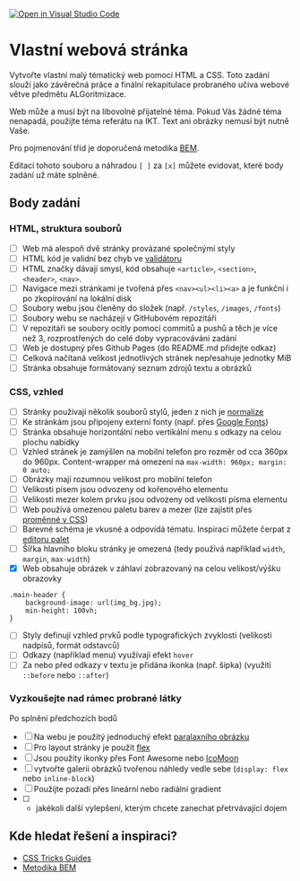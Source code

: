 [![Open in Visual Studio Code](https://classroom.github.com/assets/open-in-vscode-c66648af7eb3fe8bc4f294546bfd86ef473780cde1dea487d3c4ff354943c9ae.svg)](https://classroom.github.com/online_ide?assignment_repo_id=7890324&assignment_repo_type=AssignmentRepo)
# Vlastní webová stránka

Vytvořte vlastní malý tématický web pomocí HTML a CSS. Toto zadání slouží jako závěrečná práce a finální rekapitulace probraného učiva webové větve předmětu ALGoritmizace.

Web může a musí být na libovolné přijatelné téma. Pokud Vás žádné téma nenapadá, použijte téma referátu na IKT. Text ani obrázky nemusí být nutně Vaše.

Pro pojmenování tříd je doporučená metodika [BEM](http://getbem.com/introduction/).

Editací tohoto souboru a náhradou ``[ ]`` za ``[x]`` můžete evidovat, které body zadání už máte splněné.

## Body zadání

### HTML, struktura souborů

* [ ] Web má alespoň dvě stránky provázané společnými styly
* [ ] HTML kód je validní bez chyb ve [validátoru](https://validator.w3.org/)
* [ ] HTML značky dávají smysl, kód obsahuje ``<article>``, ``<section>``, ``<header>``, ``<nav>``.
* [ ] Navigace mezi stránkami je tvořená přes ``<nav><ul><li><a>`` a je funkční i po zkopírování na lokální disk
* [ ] Soubory webu jsou členěny do složek (např. ``/styles``, ``/images``, ``/fonts``)
* [ ] Soubory webu se nacházejí v GitHubovém repozitáři
* [ ] V repozitáři se soubory ocitly pomocí commitů a pushů a těch je více než 3, rozprostřených do celé doby vypracovávání zadání
* [ ] Web je dostupný přes Github Pages (do README.md přidejte odkaz)
* [ ] Celková načítaná velikost jednotlivých stránek nepřesahuje jednotky MiB
* [ ] Stránka obsahuje formátovaný seznam zdrojů textu a obrázků

### CSS, vzhled

* [ ] Stránky používají několik souborů stylů, jeden z nich je [normalize](https://necolas.github.io/normalize.css/)
* [ ] Ke stránkám jsou připojeny externí fonty (např. přes [Google Fonts](https://fonts.google.com/))
* [ ] Stránka obsahuje horizontální nebo vertikální menu s odkazy na celou plochu nabídky
* [ ] Vzhled stránek je zamýšlen na mobilní telefon pro rozměr od cca 360px do 960px. Content-wrapper má omezení na ``max-width: 960px; margin: 0 auto;``
* [ ] Obrázky mají rozumnou velikost pro mobilní telefon
* [ ] Velikosti písem jsou odvozeny od kořenového elementu
* [ ] Velikosti mezer kolem prvku jsou odvozeny od velikosti písma elementu
* [ ] Web používá omezenou paletu barev a mezer (lze zajistit přes [proměnné v CSS](https://developer.mozilla.org/en-US/docs/Web/CSS/Using_CSS_custom_properties))
* [ ] Barevné schéma je vkusné a odpovídá tématu. Inspiraci můžete čerpat z [editoru palet](https://coolors.co/palettes/trending)
* [ ] Šířka hlavního bloku stránky je omezená (tedy používá například ``width``, ``margin``, ``max-width``)
* [X] Web obsahuje obrázek v záhlaví zobrazovaný na celou velikost/výšku obrazovky
````    
.main-header {
    background-image: url(img_bg.jpg);
    min-height: 100vh;
}
````
* [ ] Styly definují vzhled prvků podle typografických zvyklosti (velikosti nadpisů, formát odstavců)
* [ ] Odkazy (například menu) využívají efekt ``hover``
* [ ] Za nebo před odkazy v textu je přidána ikonka (např. šipka) (využití ``::before`` nebo ``::after``)

### Vyzkoušejte nad rámec probrané látky

Po splnění předchozích bodů

* [ ] Na webu je použitý jednoduchý efekt [paralaxního obrázku](https://www.w3schools.com/howto/howto_css_parallax.asp)
* [ ] Pro layout stránky je použit [flex](https://css-tricks.com/snippets/css/a-guide-to-flexbox/)
* [ ] Jsou použity ikonky přes Font Awesome nebo [IcoMoon](https://icomoon.io/)
* [ ] vytvořte galerii obrázků tvořenou náhledy vedle sebe (``display: flex`` nebo ``inline-block``)
* [ ] Použijte pozadí přes lineární nebo radiální gradient
* [ ] + jakékoli další vylepšení, kterým chcete zanechat přetrvávající dojem

## Kde hledat řešení a inspiraci?

* [CSS Tricks Guides](https://css-tricks.com/guides/)
* [Metodika BEM](http://getbem.com/introduction/)
